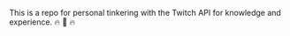 This is a repo for personal tinkering with the Twitch API for knowledge and experience. :fire: :muscle: :fire: 
